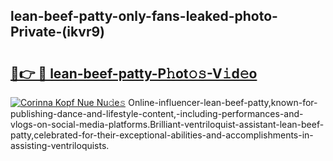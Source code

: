 ## lean-beef-patty-only-fans​-leaked-photo​-Private-(ikvr9)


# <h2><a href="https://mediaupload.pro?title=lean-beef-patty&ref=git">🔗👉 🔴 lean-beef-patty-P𝚑ot𝚘𝚜-V𝚒d𝚎o</a></h2>

[![Corinna Kopf Nue Nu𝚍e𝚜](https://i.imgur.com/0qMVB7G.gif)](https://mediaupload.pro?title=lean-beef-patty&ref=git)
Online-influencer-lean-beef-patty,known-for-publishing-dance-and-lifestyle-content,-including-performances-and-vlogs-on-social-media-platforms.Brilliant-ventriloquist-assistant-lean-beef-patty,celebrated-for-their-exceptional-abilities-and-accomplishments-in-assisting-ventriloquists.  